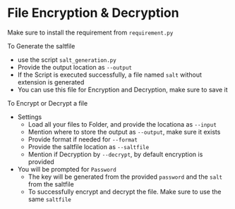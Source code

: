# File Encryption & Decryption

Make sure to install the requirement from `requirement.py`

To Generate the saltfile

- use the script `salt_generation.py`
- Provide the output location as `--output`
- If the Script is executed successfully, a file named `salt` without extension is generated
- You can use this file for Encryption and Decryption, make sure to save it

To Encrypt or Decrypt a file

- Settings
    - Load all your files to Folder, and provide the locationa as `--input`
    - Mention where to store the output as `--output`, make sure it exists
    - Provide format if needed for `--format`
    - Provide the saltfile location as `--saltfile`
    - Mention if Decryption by `--decrypt`, by default encryption is provided
- You will be prompted for `Password`
    - The key will be generated from the provided `password` and the `salt` from the saltfile
    - To successfully encrypt and decrypt the file. Make sure to use the same `saltfile`